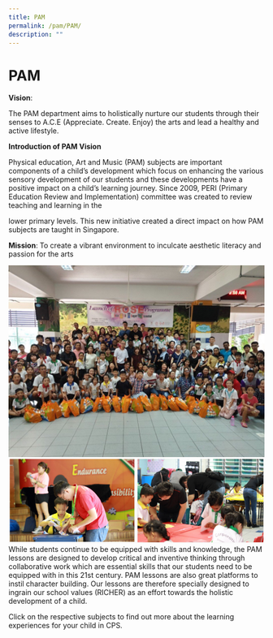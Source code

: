 ```yaml
---
title: PAM
permalink: /pam/PAM/
description: ""
---
```




PAM
===

**Vision**:   

The PAM department aims to holistically nurture our students through their senses to A.C.E (Appreciate. Create. Enjoy) the arts and lead a healthy and active lifestyle.  
  

**Introduction of PAM Vision**

Physical education, Art and Music (PAM) subjects are important components of a child’s development which focus on enhancing the various sensory development of our students and these developments have a positive impact on a child’s learning journey. Since 2009, PERI (Primary Education Review and Implementation) committee was created to review teaching and learning in the   

lower primary levels. This new initiative created a direct impact on how PAM subjects are taught in Singapore.     

  

**Mission**: To create a vibrant environment to inculcate aesthetic literacy and passion for the arts

![](/images/PAM%20MAIN%20PAGE_2.jpg)
![](/images/PAM.png)
While students continue to be equipped with skills and knowledge, the PAM lessons are designed to develop critical and inventive thinking through collaborative work which are essential skills that our students need to be equipped with in this 21st century. PAM lessons are also great platforms to instil character building. Our lessons are therefore specially designed to ingrain our school values (RICHER) as an effort towards the holistic development of a child. 

Click on the respective subjects to find out more about the learning experiences for your child in CPS.